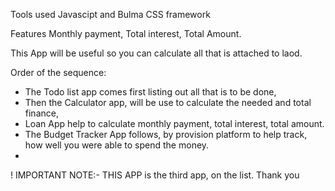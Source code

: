 Tools used
Javascipt and Bulma CSS framework

Features
Monthly payment, Total interest, Total Amount.

This App will be useful so you can calculate all that is attached to laod.

Order of the sequence:

* The Todo list app comes first listing out all that is to be done, 
* Then the Calculator app, will be use to calculate the needed and total finance,
* Loan App help to calculate monthly payment, total interest, total amount.
* The Budget Tracker App follows, by provision platform to help track, how well you were able to spend the money.
* 
! IMPORTANT NOTE:- THIS APP is the third app, on the list. Thank you